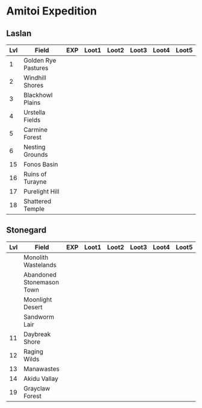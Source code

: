 # Amitoi Expedition

## Laslan

| Lvl | Field | EXP | Loot1 | Loot2 | Loot3 | Loot4 | Loot5 |
| --- | --- | --- | --- | --- | --- | --- | --- |
| 1 | Golden Rye Pastures
| 2 | Windhill Shores
| 3 | Blackhowl Plains
| 4 | Urstella Fields
| 5 | Carmine Forest
| 6 | Nesting Grounds
| 15 | Fonos Basin
| 16 | Ruins of Turayne
| 17 | Purelight Hill 
| 18 | Shattered Temple

## Stonegard

| Lvl | Field | EXP | Loot1 | Loot2 | Loot3 | Loot4 | Loot5 |
| --- | --- | --- | --- | --- | --- | --- | --- |
|  | Monolith Wastelands
|  | Abandoned Stonemason Town
|  | Moonlight Desert
|  | Sandworm Lair
| 11 | Daybreak Shore
| 12 | Raging Wilds
| 13 | Manawastes
| 14 | Akidu Vallay
| 19 | Grayclaw Forest